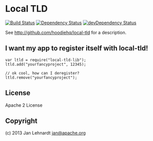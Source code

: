# Local TLD
[![Build Status](https://travis-ci.org/hoodiehq/local-tld-lib.svg)](https://travis-ci.org/hoodiehq/local-tld-lib)
[![Dependency Status](https://david-dm.org/hoodiehq/local-tld-lib.svg)](https://david-dm.org/hoodiehq/local-tld-lib)
[![devDependency Status](https://david-dm.org/hoodiehq/local-tld-lib/dev-status.svg)](https://david-dm.org/hoodiehq/local-tld-lib#info=devDependencies)

See http://github.com/hoodiehq/local-tld for a description.

## I want my app to register itself with local-tld!

    var ltld = require("local-tld-lib");
    ltld.add("yourfancyproject", 12345);

    // ok cool, how can I deregister?
    ltld.remove("yourfancyproject");

## License

Apache 2 License

## Copyright

(c) 2013 Jan Lehnardt <jan@apache.org>
